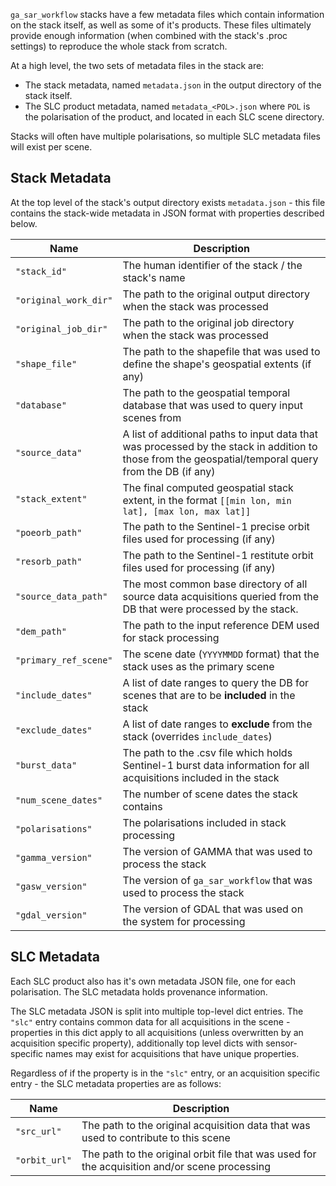 `ga_sar_workflow` stacks have a few metadata files which contain information on the stack itself, as well as some of it's products.  These files ultimately provide enough information (when combined with the stack's .proc settings) to reproduce the whole stack from scratch.

At a high level, the two sets of metadata files in the stack are:
 * The stack metadata, named `metadata.json` in the output directory of the stack itself.
 * The SLC product metadata, named `metadata_<POL>.json` where `POL` is the polarisation of the product, and located in each SLC scene directory.

Stacks will often have multiple polarisations, so multiple SLC metadata files will exist per scene.

## Stack Metadata ##

At the top level of the stack's output directory exists `metadata.json` - this file contains the stack-wide metadata in JSON format with properties described below.

| Name | Description|
| --- | --- |
|`"stack_id"`|The human identifier of the stack / the stack's name|
|`"original_work_dir"`|The path to the original output directory when the stack was processed|
|`"original_job_dir"`|The path to the original job directory when the stack was processed|
|`"shape_file"`|The path to the shapefile that was used to define the shape's geospatial extents (if any)|
|`"database"`|The path to the geospatial temporal database that was used to query input scenes from|
|`"source_data"`|A list of additional paths to input data that was processed by the stack in addition to those from the geospatial/temporal query from the DB (if any)|
|`"stack_extent"`|The final computed geospatial stack extent, in the format `[[min lon, min lat], [max lon, max lat]]`|
|`"poeorb_path"`|The path to the Sentinel-1 precise orbit files used for processing (if any)|
|`"resorb_path"`|The path to the Sentinel-1 restitute orbit files used for processing (if any)|
|`"source_data_path"`|The most common base directory of all source data acquisitions queried from the DB that were processed by the stack.|
|`"dem_path"`|The path to the input reference DEM used for stack processing|
|`"primary_ref_scene"`|The scene date (`YYYYMMDD` format) that the stack uses as the primary scene|
|`"include_dates"`|A list of date ranges to query the DB for scenes that are to be **included** in the stack|
|`"exclude_dates"`|A list of date ranges to **exclude** from the stack (overrides `include_dates`)|
|`"burst_data"`|The path to the .csv file which holds Sentinel-1 burst data information for all acquisitions included in the stack|
|`"num_scene_dates"`|The number of scene dates the stack contains|
|`"polarisations"`|The polarisations included in stack processing|
|`"gamma_version"`|The version of GAMMA that was used to process the stack|
|`"gasw_version"`|The version of `ga_sar_workflow` that was used to process the stack|
|`"gdal_version"`|The version of GDAL that was used on the system for processing|

## SLC Metadata ##

Each SLC product also has it's own metadata JSON file, one for each polarisation.  The SLC metadata holds provenance information.

The SLC metadata JSON is split into multiple top-level dict entries.  The `"slc"` entry contains common data for all acquisitions in the scene - properties in this dict apply to all acquisitions (unless overwritten by an acquisition specific property), additionally top level dicts with sensor-specific names may exist for acquisitions that have unique properties.

Regardless of if the property is in the `"slc"` entry, or an acquisition specific entry - the SLC metadata properties are as follows:

| Name | Description|
| --- | --- |
|`"src_url"`|The path to the original acquisition data that was used to contribute to this scene|
|`"orbit_url"`|The path to the original orbit file that was used for the acquisition and/or scene processing|
